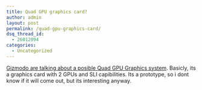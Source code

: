 ```yaml
---
title: Quad GPU graphics card?
author: admin
layout: post
permalink: /quad-gpu-graphics-card/
dsq_thread_id:
  - 26012094
categories:
  - Uncategorized
---
```

[Gizmodo are talking about a posible Quad GPU Graphics system][1]. Basicly, its a graphics card with 2 GPUs and SLI capibilities. Its a prototype, so i dont know if it will come out, but its interesting anyway.

 [1]: http://www.gizmodo.com/gadgets/laptops-pcs/asus-quadgpu-6600gt-prototype-029852.php